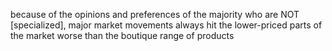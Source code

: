 
because of the opinions and preferences of the majority who are NOT [specialized], major market movements always hit the lower-priced parts of the market worse than the boutique range of products
